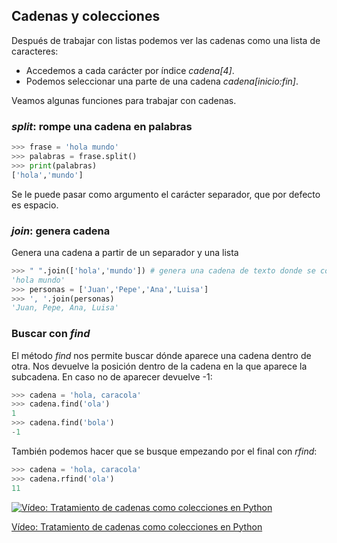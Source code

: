 ## Cadenas y colecciones

Después de trabajar con listas podemos ver las cadenas como una lista de caracteres:

* Accedemos a cada carácter por índice *cadena[4]*.
* Podemos seleccionar una parte de una cadena *cadena[inicio:fin]*.

Veamos algunas funciones para trabajar con cadenas.

### *split*: rompe una cadena en palabras

```python
>>> frase = 'hola mundo'
>>> palabras = frase.split()
>>> print(palabras)
['hola','mundo']
```
Se le puede pasar como argumento el carácter separador, que por defecto es espacio.

### *join*: genera cadena

Genera una cadena a partir de un separador y una lista

```python
>>> " ".join(['hola','mundo']) # genera una cadena de texto donde se concatenan los elementos de la lista separados por la cadena, un espacio en este caso
'hola mundo'
>>> personas = ['Juan','Pepe','Ana','Luisa']
>>> ', '.join(personas)
'Juan, Pepe, Ana, Luisa'
```

### Buscar con *find*

El método *find* nos permite buscar dónde aparece una cadena dentro de otra. Nos devuelve la posición dentro de la cadena en la que aparece la subcadena. En caso no de aparecer devuelve -1:

```python
>>> cadena = 'hola, caracola'
>>> cadena.find('ola')
1
>>> cadena.find('bola')
-1
```

También podemos hacer que se busque empezando por el final con *rfind*:


```python
>>> cadena = 'hola, caracola'
>>> cadena.rfind('ola')
11
```

[![Vídeo: Tratamiento de cadenas como colecciones en Python](https://img.youtube.com/vi/YuTKh_OtvCk/0.jpg)](https://drive.google.com/file/d/1GdMZHUyybraNuGMwrseybaXtGB8p-XER/view?usp=sharing)


[Vídeo: Tratamiento de cadenas como colecciones en Python](https://drive.google.com/file/d/1GdMZHUyybraNuGMwrseybaXtGB8p-XER/view?usp=sharing)


